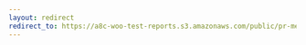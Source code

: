 ```yaml
---
layout: redirect
redirect_to: https://a8c-woo-test-reports.s3.amazonaws.com/public/pr-merge/39451/e2e/index.html
---
```

